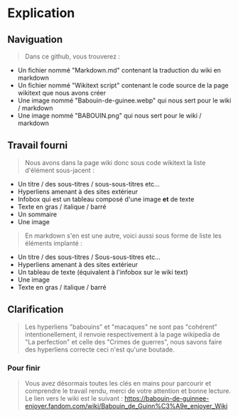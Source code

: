 # Explication

## Naviguation

> Dans ce github, vous trouverez :


* Un fichier nommé "Markdown.md" contenant la traduction du wiki en markdown
* Un fichier nommé "Wikitext script" contenant le code source de la page wikitext que nous avons créer
* Une image nommé "Babouin-de-guinee.webp" qui nous sert pour le wiki / markdown
* Une image nommé "BABOUIN.png" qui nous sert pour le wiki / markdown


## Travail fourni

> Nous avons dans la page wiki donc sous code wikitext la liste d'élément sous-jacent :

* Un titre /  des sous-titres / sous-sous-titres etc...
* Hyperliens amenant à des sites extérieur
* Infobox qui est un tableau composé d'une image **et** de texte
* Texte en gras / italique / barré
* Un sommaire
* Une image

> En markdown s'en est une autre, voici aussi sous forme de liste les éléments implanté :

* Un titre / des sous-titres / Sous-sous-titres etc...
* Hyperliens amenant à des sites extérieur
* Un tableau de texte (équivalent à l'infobox sur le wiki text)
* Une image
* Texte en gras / italique / barré

## Clarification

> Les hyperliens "babouins" et "macaques" ne sont pas "cohérent" intentionellement, il renvoie respectivement à la page wikipedia de "La perfection" et celle des "Crimes de guerres", nous savons faire des hyperliens correcte ceci n'est qu'une boutade.

### Pour finir

> Vous avez désormais toutes les clés en mains pour parcourir et comprendre le travail rendu, merci de votre attention et bonne lecture.
> Le lien vers le wiki est le suivant : https://babouin-de-guinnee-enjoyer.fandom.com/wiki/Babouin_de_Guinn%C3%A9e_enjoyer_Wiki
